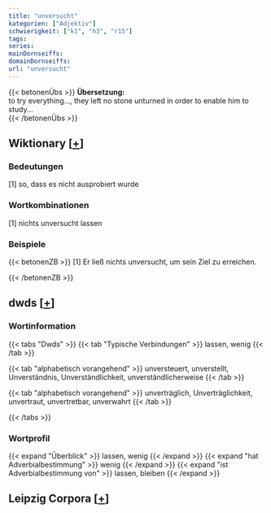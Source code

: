 ```yaml
---
title: "unversucht"
kategorien: ["Adjektiv"]
schwierigkeit: ["k1", "h3", "r15"]
tags:
series:
mainDornseiffs:
domainDornseiffs:
url: "unversucht"
---
```


{{< betonenÜbs >}}
**Übersetzung:**  
to try everything..., they left no stone unturned in order to enable him to study...  
{{< /betonenÜbs >}}

## Wiktionary [[+](https://de.wiktionary.org/wiki/unversucht)]

### Bedeutungen
[1] so, dass es nicht ausprobiert wurde  

### Wortkombinationen
[1] nichts unversucht lassen  

### Beispiele
{{< betonenZB >}}
[1] Er ließ nichts unversucht, um sein Ziel zu erreichen.  

{{< /betonenZB >}}


## dwds [[+](https://www.dwds.de/wb/unversucht)]

### Wortinformation
{{< tabs "Dwds" >}}
{{< tab "Typische Verbindungen" >}}
lassen, wenig
{{< /tab >}}

{{< tab "alphabetisch vorangehend" >}}
unversteuert, unverstellt, Unverständnis, Unverständlichkeit, unverständlicherweise
{{< /tab >}}

{{< tab "alphabetisch vorangehend" >}}
unverträglich, Unverträglichkeit, unvertraut, unvertretbar, unverwahrt
{{< /tab >}}

{{< /tabs >}}

### Wortprofil
{{< expand "Überblick" >}} lassen, wenig {{< /expand >}}
{{< expand "hat Adverbialbestimmung" >}} wenig {{< /expand >}}
{{< expand "ist Adverbialbestimmung von" >}} lassen, bleiben {{< /expand >}}

## Leipzig Corpora [[+](https://corpora.uni-leipzig.de/en/res?word=unversucht&corpusId=deu_newscrawl-public_2018)]

